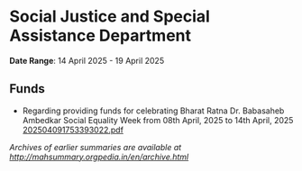 # Social Justice and Special Assistance Department

**Date Range**: 14 April 2025 - 19 April 2025


## Funds
- Regarding providing funds for celebrating Bharat Ratna Dr. Babasaheb Ambedkar Social Equality Week from 08th April, 2025 to 14th April, 2025\
  [202504091753393022.pdf](https://gr.maharashtra.gov.in/Site/Upload/Government%20Resolutions/English/202504091753393022.pdf)


*Archives of earlier summaries are available at http://mahsummary.orgpedia.in/en/archive.html*